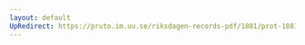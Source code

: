 ```yaml
---
layout: default
UpRedirect: https://pruto.im.uu.se/riksdagen-records-pdf/1881/prot-1881--ak--041/prot-1881--ak--041_031.pdf
---
```

